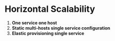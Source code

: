 # Horizontal Scalability

1. **One service one host**
2. **Static multi-hosts single service configuration**
3. **Elastic provisioning single service**
